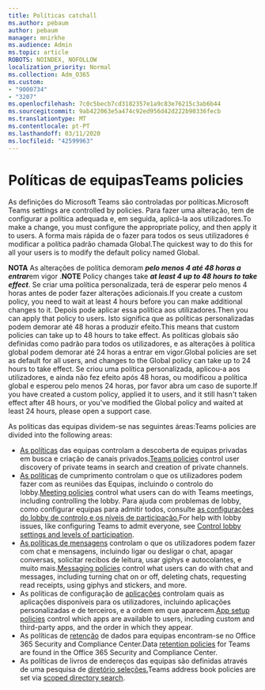 ```yaml
---
title: Políticas catchall
ms.author: pebaum
author: pebaum
manager: mnirkhe
ms.audience: Admin
ms.topic: article
ROBOTS: NOINDEX, NOFOLLOW
localization_priority: Normal
ms.collection: Adm_O365
ms.custom:
- "9000734"
- "3207"
ms.openlocfilehash: 7c0c5becb7cd3182357e1a9c83e76215c3ab6b44
ms.sourcegitcommit: 9ab422063e5a474c92ed956d42d222b90336fecb
ms.translationtype: MT
ms.contentlocale: pt-PT
ms.lasthandoff: 03/11/2020
ms.locfileid: "42599963"
---
```

# <a name="teams-policies"></a><span data-ttu-id="48150-102">Políticas de equipas</span><span class="sxs-lookup"><span data-stu-id="48150-102">Teams policies</span></span>

<span data-ttu-id="48150-103">As definições do Microsoft Teams são controladas por políticas.</span><span class="sxs-lookup"><span data-stu-id="48150-103">Microsoft Teams settings are controlled by policies.</span></span> <span data-ttu-id="48150-104">Para fazer uma alteração, tem de configurar a política adequada e, em seguida, aplicá-la aos utilizadores.</span><span class="sxs-lookup"><span data-stu-id="48150-104">To make a change, you must configure the appropriate policy, and then apply it to users.</span></span> <span data-ttu-id="48150-105">A forma mais rápida de o fazer para todos os seus utilizadores é modificar a política padrão chamada Global.</span><span class="sxs-lookup"><span data-stu-id="48150-105">The quickest way to do this for all your users is to modify the default policy named Global.</span></span> 

<span data-ttu-id="48150-106">**NOTA** As alterações de política demoram ***pelo menos 4 até 48 horas a entrar***em vigor .</span><span class="sxs-lookup"><span data-stu-id="48150-106">**NOTE** Policy changes take ***at least 4 up to 48 hours to take effect***.</span></span> <span data-ttu-id="48150-107">Se criar uma política personalizada, terá de esperar pelo menos 4 horas antes de poder fazer alterações adicionais.</span><span class="sxs-lookup"><span data-stu-id="48150-107">If you create a custom policy, you need to wait at least 4 hours before you can make additional changes to it.</span></span> <span data-ttu-id="48150-108">Depois pode aplicar essa política aos utilizadores.</span><span class="sxs-lookup"><span data-stu-id="48150-108">Then you can apply that policy to users.</span></span> <span data-ttu-id="48150-109">Isto significa que as políticas personalizadas podem demorar até 48 horas a produzir efeito.</span><span class="sxs-lookup"><span data-stu-id="48150-109">This means that custom policies can take up to 48 hours to take effect.</span></span> <span data-ttu-id="48150-110">As políticas globais são definidas como padrão para todos os utilizadores, e as alterações à política global podem demorar até 24 horas a entrar em vigor.</span><span class="sxs-lookup"><span data-stu-id="48150-110">Global policies are set as default for all users, and changes to the Global policy can take up to 24 hours to take effect.</span></span> <span data-ttu-id="48150-111">Se criou uma política personalizada, aplicou-a aos utilizadores, e ainda não fez efeito após 48 horas, ou modificou a política global e esperou pelo menos 24 horas, por favor abra um caso de suporte.</span><span class="sxs-lookup"><span data-stu-id="48150-111">If you have created a custom policy, applied it to users, and it still hasn't taken effect after 48 hours, or you've modified the Global policy and waited at least 24 hours, please open a support case.</span></span>

<span data-ttu-id="48150-112">As políticas das equipas dividem-se nas seguintes áreas:</span><span class="sxs-lookup"><span data-stu-id="48150-112">Teams policies are divided into the following areas:</span></span>

- <span data-ttu-id="48150-113">[As políticas](https://docs.microsoft.com/MicrosoftTeams/teams-policies) das equipas controlam a descoberta de equipas privadas em busca e criação de canais privados.</span><span class="sxs-lookup"><span data-stu-id="48150-113">[Teams policies](https://docs.microsoft.com/MicrosoftTeams/teams-policies) control user discovery of private teams in search and creation of private channels.</span></span>  
- <span data-ttu-id="48150-114">[As políticas](https://docs.microsoft.com/microsoftteams/meeting-policies-in-teams) de cumprimento controlam o que os utilizadores podem fazer com as reuniões das Equipas, incluindo o controlo do lobby.</span><span class="sxs-lookup"><span data-stu-id="48150-114">[Meeting policies](https://docs.microsoft.com/microsoftteams/meeting-policies-in-teams) control what users can do with Teams meetings, including controlling the lobby.</span></span> <span data-ttu-id="48150-115">Para ajuda com problemas de lobby, como configurar equipas para admitir todos, consulte [as configurações do lobby de controlo e os níveis de participação.](https://docs.microsoft.com/alchemyinsights/bypass-lobby)</span><span class="sxs-lookup"><span data-stu-id="48150-115">For help with lobby issues, like configuring Teams to admit everyone, see [Control lobby settings and levels of participation](https://docs.microsoft.com/alchemyinsights/bypass-lobby).</span></span>
- <span data-ttu-id="48150-116">[As políticas de mensagens](https://docs.microsoft.com/microsoftteams/messaging-policies-in-teams) controlam o que os utilizadores podem fazer com chat e mensagens, incluindo ligar ou desligar o chat, apagar conversas, solicitar recibos de leitura, usar giphys e autocolantes, e muito mais.</span><span class="sxs-lookup"><span data-stu-id="48150-116">[Messaging policies](https://docs.microsoft.com/microsoftteams/messaging-policies-in-teams) control what users can do with chat and messages, including turning chat on or off, deleting chats, requesting read receipts, using giphys and stickers, and more.</span></span>
- <span data-ttu-id="48150-117">As políticas de configuração de [aplicações](https://docs.microsoft.com/MicrosoftTeams/teams-app-setup-policies) controlam quais as aplicações disponíveis para os utilizadores, incluindo aplicações personalizadas e de terceiros, e a ordem em que aparecem.</span><span class="sxs-lookup"><span data-stu-id="48150-117">[App setup policies](https://docs.microsoft.com/MicrosoftTeams/teams-app-setup-policies) control which apps are available to users, including custom and third-party apps, and the order in which they appear.</span></span>  
- <span data-ttu-id="48150-118">As políticas de [retenção](https://docs.microsoft.com/microsoftteams/retention-policies) de dados para equipas encontram-se no Office 365 Security and Compliance Center.</span><span class="sxs-lookup"><span data-stu-id="48150-118">Data [retention policies](https://docs.microsoft.com/microsoftteams/retention-policies) for Teams are found in the Office 365 Security and Compliance Center.</span></span>
- <span data-ttu-id="48150-119">As políticas de livros de endereços das equipas são definidas através de uma pesquisa de [diretório seleções.](https://docs.microsoft.com/MicrosoftTeams/teams-scoped-directory-search)</span><span class="sxs-lookup"><span data-stu-id="48150-119">Teams address book policies are set via [scoped directory search](https://docs.microsoft.com/MicrosoftTeams/teams-scoped-directory-search).</span></span>